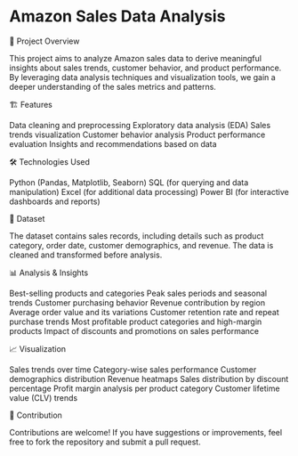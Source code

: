 # Amazon Sales Data Analysis


📌 Project Overview

This project aims to analyze Amazon sales data to derive meaningful insights about sales trends, customer behavior, and product performance. By leveraging data analysis techniques and visualization tools, we gain a deeper understanding of the sales metrics and patterns.


🏗️ Features

Data cleaning and preprocessing
Exploratory data analysis (EDA)
Sales trends visualization
Customer behavior analysis
Product performance evaluation
Insights and recommendations based on data


🛠️ Technologies Used

Python (Pandas, Matplotlib, Seaborn)
SQL (for querying and data manipulation)
Excel (for additional data processing)
Power BI (for interactive dashboards and reports)


📂 Dataset

The dataset contains sales records, including details such as product category, order date, customer demographics, and revenue. The data is cleaned and transformed before analysis.


📊 Analysis & Insights

Best-selling products and categories
Peak sales periods and seasonal trends
Customer purchasing behavior
Revenue contribution by region
Average order value and its variations
Customer retention rate and repeat purchase trends
Most profitable product categories and high-margin products
Impact of discounts and promotions on sales performance


📈 Visualization

Sales trends over time
Category-wise sales performance
Customer demographics distribution
Revenue heatmaps
Sales distribution by discount percentage
Profit margin analysis per product category
Customer lifetime value (CLV) trends


📢 Contribution

Contributions are welcome! If you have suggestions or improvements, feel free to fork the repository and submit a pull request.
